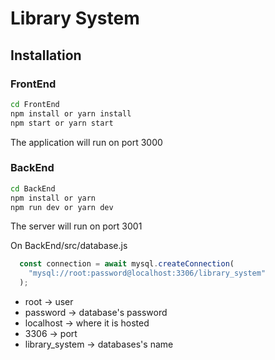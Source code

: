 # Library System

## Installation

### FrontEnd

```bash
cd FrontEnd
npm install or yarn install
npm start or yarn start
```
The application will run on port 3000


### BackEnd

```bash
cd BackEnd
npm install or yarn
npm run dev or yarn dev
```
The server will run on port 3001


On BackEnd/src/database.js
```js
  const connection = await mysql.createConnection(
    "mysql://root:password@localhost:3306/library_system"
  );
```

- root -> user
- password -> database's password
- localhost -> where it is hosted
- 3306 -> port
- library_system -> databases's name
